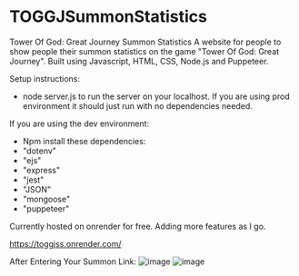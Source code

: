 # TOGGJSummonStatistics
Tower Of God: Great Journey Summon Statistics
A website for people to show people their summon statistics on the game "Tower Of God: Great Journey".
Built using Javascript, HTML, CSS, Node.js and Puppeteer.

Setup instructions:
- node server.js to run the server on your localhost.
 If you are using prod environment it should just run with no dependencies needed.
  
If you are using the dev environment:
- Npm install these dependencies:
- "dotenv"
- "ejs"
- "express"
- "jest"
- "JSON"
- "mongoose"
- "puppeteer"

Currently hosted on onrender for free.
Adding more features as I go.

https://toggjss.onrender.com/

After Entering Your Summon Link:
![image](https://github.com/Tsangington/TOGGJSummonStatistics/assets/102903601/28f7e4a1-9450-43ee-af31-cbab29199cb1)
![image](https://github.com/Tsangington/TOGGJSummonStatistics/assets/102903601/fa0c0305-1f8a-4d55-9b72-9ace60c462e3)


